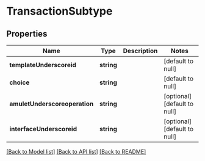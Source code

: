 # TransactionSubtype

## Properties
Name | Type | Description | Notes
------------ | ------------- | ------------- | -------------
**templateUnderscoreid** | **string** |  | [default to null]
**choice** | **string** |  | [default to null]
**amuletUnderscoreoperation** | **string** |  | [optional] [default to null]
**interfaceUnderscoreid** | **string** |  | [optional] [default to null]

[[Back to Model list]](../README.md#documentation-for-models) [[Back to API list]](../README.md#documentation-for-api-endpoints) [[Back to README]](../README.md)


